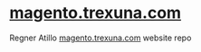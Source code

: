 # [magento.trexuna.com](https://magento.trexuna.com/)
Regner Atillo [magento.trexuna.com](https://magento.trexuna.com/) website repo
